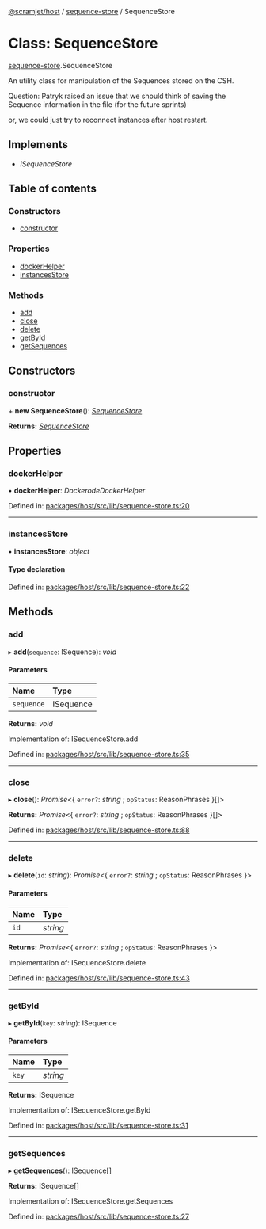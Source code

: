 [@scramjet/host](../README.md) / [sequence-store](../modules/sequence_store.md) / SequenceStore

# Class: SequenceStore

[sequence-store](../modules/sequence_store.md).SequenceStore

An utility class for manipulation of the
Sequences stored on the CSH.

Question: Patryk raised an issue that we should think of
saving the Sequence information in the file (for the future sprints)

or, we could just try to reconnect instances after host restart.

## Implements

- *ISequenceStore*

## Table of contents

### Constructors

- [constructor](sequence_store.sequencestore.md#constructor)

### Properties

- [dockerHelper](sequence_store.sequencestore.md#dockerhelper)
- [instancesStore](sequence_store.sequencestore.md#instancesstore)

### Methods

- [add](sequence_store.sequencestore.md#add)
- [close](sequence_store.sequencestore.md#close)
- [delete](sequence_store.sequencestore.md#delete)
- [getById](sequence_store.sequencestore.md#getbyid)
- [getSequences](sequence_store.sequencestore.md#getsequences)

## Constructors

### constructor

\+ **new SequenceStore**(): [*SequenceStore*](sequence_store.sequencestore.md)

**Returns:** [*SequenceStore*](sequence_store.sequencestore.md)

## Properties

### dockerHelper

• **dockerHelper**: *DockerodeDockerHelper*

Defined in: [packages/host/src/lib/sequence-store.ts:20](https://github.com/scramjetorg/transform-hub/blob/8f44413a/packages/host/src/lib/sequence-store.ts#L20)

___

### instancesStore

• **instancesStore**: *object*

#### Type declaration

Defined in: [packages/host/src/lib/sequence-store.ts:22](https://github.com/scramjetorg/transform-hub/blob/8f44413a/packages/host/src/lib/sequence-store.ts#L22)

## Methods

### add

▸ **add**(`sequence`: ISequence): *void*

#### Parameters

| Name | Type |
| :------ | :------ |
| `sequence` | ISequence |

**Returns:** *void*

Implementation of: ISequenceStore.add

Defined in: [packages/host/src/lib/sequence-store.ts:35](https://github.com/scramjetorg/transform-hub/blob/8f44413a/packages/host/src/lib/sequence-store.ts#L35)

___

### close

▸ **close**(): *Promise*<{ `error?`: *string* ; `opStatus`: ReasonPhrases  }[]\>

**Returns:** *Promise*<{ `error?`: *string* ; `opStatus`: ReasonPhrases  }[]\>

Defined in: [packages/host/src/lib/sequence-store.ts:88](https://github.com/scramjetorg/transform-hub/blob/8f44413a/packages/host/src/lib/sequence-store.ts#L88)

___

### delete

▸ **delete**(`id`: *string*): *Promise*<{ `error?`: *string* ; `opStatus`: ReasonPhrases  }\>

#### Parameters

| Name | Type |
| :------ | :------ |
| `id` | *string* |

**Returns:** *Promise*<{ `error?`: *string* ; `opStatus`: ReasonPhrases  }\>

Implementation of: ISequenceStore.delete

Defined in: [packages/host/src/lib/sequence-store.ts:43](https://github.com/scramjetorg/transform-hub/blob/8f44413a/packages/host/src/lib/sequence-store.ts#L43)

___

### getById

▸ **getById**(`key`: *string*): ISequence

#### Parameters

| Name | Type |
| :------ | :------ |
| `key` | *string* |

**Returns:** ISequence

Implementation of: ISequenceStore.getById

Defined in: [packages/host/src/lib/sequence-store.ts:31](https://github.com/scramjetorg/transform-hub/blob/8f44413a/packages/host/src/lib/sequence-store.ts#L31)

___

### getSequences

▸ **getSequences**(): ISequence[]

**Returns:** ISequence[]

Implementation of: ISequenceStore.getSequences

Defined in: [packages/host/src/lib/sequence-store.ts:27](https://github.com/scramjetorg/transform-hub/blob/8f44413a/packages/host/src/lib/sequence-store.ts#L27)
